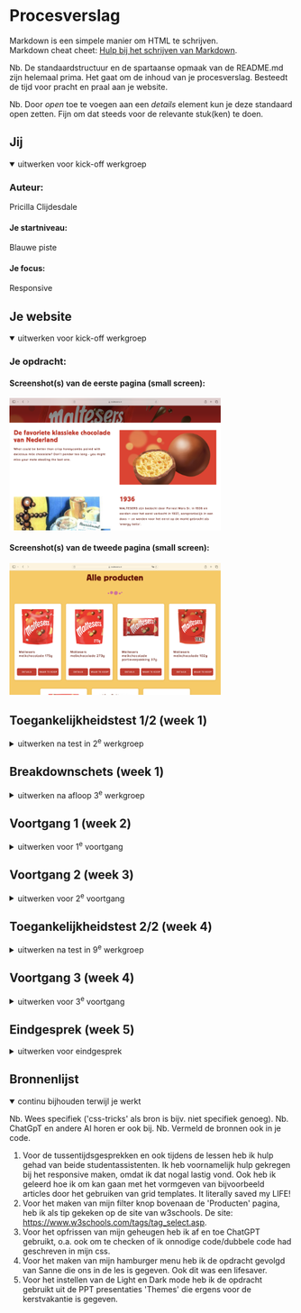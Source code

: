 # Procesverslag
Markdown is een simpele manier om HTML te schrijven.  
Markdown cheat cheet: [Hulp bij het schrijven van Markdown](https://github.com/adam-p/markdown-here/wiki/Markdown-Cheatsheet).

Nb. De standaardstructuur en de spartaanse opmaak van de README.md zijn helemaal prima. Het gaat om de inhoud van je procesverslag. Besteedt de tijd voor pracht en praal aan je website.

Nb. Door *open* toe te voegen aan een *details* element kun je deze standaard open zetten. Fijn om dat steeds voor de relevante stuk(ken) te doen.

## Jij

<details open>
  <summary>uitwerken voor kick-off werkgroep</summary>

  ### Auteur:
  Pricilla Clijdesdale

  #### Je startniveau:
  Blauwe piste

  #### Je focus:
  Responsive
 
</details>

## Je website

<details open>
  <summary>uitwerken voor kick-off werkgroep</summary>

  ### Je opdracht:
 

  #### Screenshot(s) van de eerste pagina (small screen): 
<img src="readme-images/Over ons pagina.png" width="375px" alt="Maltesers Over ons pagina">

  #### Screenshot(s) van de tweede pagina (small screen):
  <img src="readme-images/Producten pagina.png" width="375px" alt="Maltesers Producten pagina">
 
</details>



## Toegankelijkheidstest 1/2 (week 1)

<details>
  <summary>uitwerken na test in 2<sup>e</sup> werkgroep</summary>

  ### Bevindingen
  <img src="readme-images/ss1.HEIC" width="300px" alt="deel 1 Toegankelijkheidstest">
  <img src="readme-images/ss2.HEIC" width="300px" alt="deel 1 Toegankelijkheidstest">
  <img src="readme-images/ss3.HEIC" width="300px" alt="deel 1 Toegankelijkheidstest">
  <img src="readme-images/ss4.HEIC" width="300px" alt="deel 1 Toegankelijkheidstest">
  <img src="readme-images/ss5.HEIC" width="300px" alt="deel 1 Toegankelijkheidstest">

  Lijst met je bevindingen die in de test naar voren kwamen:
   Wat mij opvalt van het lezen van de pagina met de screenreader op de pagina Producten:
- Er wordt gesprongen van H1 naar een H3 wat heel raar staat.
- De afbeeldingen hebben geen alt tekst, maar doordat de titel (H3) ook de afbeelding beschrijft is het niet per se een groot probleem voor de toegankelijkheid.
- Alle a elementen worden voor gelezen als ‘bezocht, link,’.
- Alle a elementen die in een andere site openen worden voorgelezen als ‘opent in nieuw venster’.

Wat mij opvalt van het lezen van de pagina met de screenreader op de pagina Ons verhaal:
- Overal wordt er voor de titel een H1 gebruikt.
- Voor de titel die over de afbeelding geschreven staat wordt een article element gebruikt wat niet per se nodig is. 
- Alt teksten van de afbeeldingen kan ik wel teruglezen in de code, alleen worden deze niet voorgelezen tijdens de test met de screenreader. Kan aan mijn screenreader liggen. 
</details>


## Breakdownschets (week 1)

<details>
  <summary>uitwerken na afloop 3<sup>e</sup> werkgroep</summary>

  ### de hele pagina: 
  <img src="readme-images/4.jpg" width="300px" alt="breakdownschets bovenkant producten pagina">
  <img src="readme-images/5.jpg" width="300px" alt="breakdownschets midden producten pagina">
  <img src="readme-images/8.jpg" width="300px" alt="breakdownschets midden over ons pagina">
  <img src="readme-images/9.jpg" width="300px" alt="breakdownschets boven footer over ons pagina">

  ### dynamisch deel (bijv menu): 
  <img src="readme-images/3.jpg" width="300px" alt="breakdownschets menu navigatie">
  <img src="readme-images/6.jpg" width="300px" alt="breakdownschets footer navigatie">

</details>

## Voortgang 1 (week 2)

<details>
  <summary>uitwerken voor 1<sup>e</sup> voortgang</summary>

  ### Stand van zaken
Om heel eerlijk te zijn was ik bij voortgangsgesprek 1 letterlijk nergens met mijn website. Ik heb mij enkel alleen gefocust op de breakdownschets. Dit kwam doordat coderen voor mij echt een FLINK aantal jaren geleden was, en ik zeker van wilde zijn dat de basis voor mijn website waar ik mee begon te bouwen correct zou zijn. 

Het was welliswaar niet super verstandig om ermee te wachten, maar uiteindelijk ben ik wel achter een aantal fouten gekomen.

  ### Verslag van meeting
  hier na afloop snel de uitkomsten van de meeting vastleggen

  - De tip was om mijn breakdownschets voor mezelf snel te verbeteren, maar daarna wel echt aan de slag te gaan met mij code. Al zou het helemaal nergens op lijken, heb je dan toch wel een punt om verder op te bouwen a.d.h.v. feedback. 
  - Omdat ik eigenlijk vrij weinig had om feedback op te krijgen zal ik kleine punten omschrijven van mijn breakdownschets die niet correct waren.
  - Punt 1: Op afbeelding is het woordje 'producten' een H1 in plaats van een H2. Op elke pagina moet je website namelijk beginnen met een H1, en los daarvan is het de titel van de pagina.
  - Punt 2: Het woordje 'Alle producten' is in plaats van een H3 een H2.
  - Punt 3: Alle sections zijn articles. Je wilt op 1 html pagina het liefst zo min mogelijk sections.

</details>

## Voortgang 2 (week 3)

<details>
  <summary>uitwerken voor 2<sup>e</sup> voortgang</summary>

  ### Stand van zaken
Ik heb er helaas geen screenshots van genomen, which is totally my fault. Ik was te gefocust op het vooruit komen. Echter bij dit gesprek was ik ook niet ver genoeg, om inhoudelijk echt veel feedback te krijgen. Ik liep eigenlijk tegen het feit aan op mijn 'Producten' pagina, dat ik de articles totaal niet wist te stylen in mijn CSS. 

Ik  verloor eigenlijk alle moed en had slechts 2 á 3 vragen die ik kon stellen. Ook hier kreeg ik de feedback om toch door te zetten en echt dagen uit te trekken om een aantal uur te coderen. Op deze manier kun je veel meer feedback verwerken en je codeer skills verbeteren. Het huilen stond mij echt nabij op dit moment, maar voor alsnog mijn eigen schuld. Ik ben aan de slag gegaan met grid-template-columns. En nadat ik doorhad hoe dit exact in elkaar zat, heb ik dit op de hele pagina, waar nodig, toegepast.

Ik moet toegeven dat ik tussen dit voortgangsgesprek en de laatste les, echt een flinke sprong heb kunnen maken.

  ### Verslag van meeting
  hier na afloop snel de uitkomsten van de meeting vastleggen

  - Punt 1: Nu echt actie ondernemen en alles coderen, ook de 'Ons verhaal' pagina. Want die had ik op dat moment nog niet.
  - punt 2: Grid-template-columns onder de knie krijgen. Dat is eigenlijk de 'Gouden sleutel' naar de opmaak binnen mijn website.
  - punt 3: Ervoor zorgen dat ik tijdens de laatste lessen, en het laatste voortgangsgesprek, waar nodig nog de laatste vragen kan stellen.
  - Punt 4: Hieronder kun je de tekening zien die mijn leven gered heeft tijdens het coderen!
<img src="readme-images/grid-colum.png" width="300px" alt="screenshot van uitleg studentassistent">

</details>

## Toegankelijkheidstest 2/2 (week 4)

<details>
  <summary>uitwerken na test in 9<sup>e</sup> werkgroep</summary>

  <img src="readme-images/ss1n.JPG" width="300px" alt="deel 1 Toegankelijkheidstest">
  <img src="readme-images/ss2n.JPG" width="300px" alt="deel 1 Toegankelijkheidstest">
  <img src="readme-images/ss3n.JPG" width="300px" alt="deel 1 Toegankelijkheidstest">
  <img src="readme-images/ss4n.JPG" width="300px" alt="deel 1 Toegankelijkheidstest">
  <img src="readme-images/ss5n.JPG" width="300px" alt="deel 1 Toegankelijkheidstest">

  ### Bevindingen
  Lijst met je bevindingen die in de test naar voren kwamen (geef ook aan wat er verbeterd is):
  Wat mij opvalt van het lezen van de pagina met de screenreader op de pagina Producten

- Ik merk dat hij alles netjes van boven naar beneden afleest
- Wat ik wel verder heel irritant vind is dat hij bij alle linkjes (a elementen) voorleest: bezocht, link, naam van het a element. Dit maakt het best langdradig voor iemand en irritant om achter elkaar te horen. 
- De screenreader leest de headings af als een kopniveau. Bij bijvoorbeeld dus een heading 2 bovenaan de pagina, leest het eerst voor: kopniveau 2 en vervolgens wat er dan staat. 
- Bij p elementen leest hij alleen voor wat er letterlijk staat. 
- Bij alle button elementen leest hij eerst voor wat er staat en dan zegt die erna ‘knop’. 
- De screenreader leest eerst de alt teksten van de afbeelding en zegt daarna vervolgens ‘afbeelding’. Dit maakt het duidelijker voor de doelgroep dat het een afbeelding is die     op de plek staat. 

Op de andere pagina die ik heb gecodeerd, de pagina Over Ons van Maltesers gebeuren er geen buitengewone dingen. 

</details>

## Voortgang 3 (week 4)

<details>
  <summary>uitwerken voor 3<sup>e</sup> voortgang</summary>

  ### Stand van zaken
Ik was hier eigenlijk al heel ver met mijn website. Dat komt grotendeels doordat beide pagina's zowel aan de bovenkant (navigatie), als aan de onderkant (footer) gelijk zijn. Ik kon dat dus makkelijk copy pasten. Het enige waar ik tegenaan liep was mijn hamburger menu. Deze moest nog op groot scherm werken, en dit kon door middel van media quieries. Ik had hier nog geen aandacht aan besteed, maar ging in de les eigenlijk direct goed. 

Wat ik lastig vond verder, is dat ik de schaduw van mijn button niet wegkrijg. Zie afbeelding hieronder:
<img src="readme-images/Button.png" width="375px" alt="Button footer">
- Ik heb dit geprobeerd met box-shadow:none, alleen heeft dit niet succesvol gewerkt.

Wat ik als tweede punt lastig vond, en uiteindelijk wel heb kunnen oplossen, is tijdens de laatste les de teksten goed krijgen van mijn 'Ons verhaal' pagina. Zie afbeelding hieronder:
<img src="readme-images/Teksten.png" width="375px" alt="Teksten 'Ons verhaal' pagina">
- Ik heb een container om de H2 en p gezet, zodat ik kan vertellen aan mijn code dat in mijn grid-column-template de img naar links moet en de container met de teksten naar rechts.
- In de afbeelding hierboven stond mijn code goed, maar het zag er niet uit.

Wat ik als laatste punt lastig vond, is de light dark mode. Ik was eerst even gestresst, omdat ik niet wist hoe dit moest. Maar dankij de PPT presentatie 'Themes' heb ik geleerd hoe dit moest. Ook heb ik hierdoor ondervonden hoe belangrijk het is om custom properties te hebben binnen de CSS. Zie afbeelding hieronder van mijn basis knopjes:
<img src="readme-images/Lightdark.png" width="375px" alt="Teksten 'Ons verhaal' pagina">


</details>


## Eindgesprek (week 5)

<details>
  <summary>uitwerken voor eindgesprek</summary>

  ### Je uitkomst - karakteristiek screenshots:
  <img src="readme-images/Mijnpagina1.png" width="375px" alt="uitkomst opdracht">
  <img src="readme-images/Mijnpagina2.png" width="375px" alt="uitkomst opdracht">

  ### Dit ging goed/Heb ik geleerd: 
  <img src="readme-images/hbm1.png" width="375px" alt="hamburger menu">
  <img src="readme-images/hbm2.png" width="375px" alt="hamburger menu">
  - Het hamburger menu coderen en vormgeven ging goed met behulp van de lessen en de opdracht van Sanne.

  <img src="readme-images/ppa.png" width="375px" alt="Producten pagina artikelen">
  <img src="readme-images/ovp.png" width="375px" alt="Ons verhaal pagina">
  <img src="readme-images/footer.png" width="375px" alt="hamburger menu">
  - Met behulp van de grid-template-colum heb ik mijn artikelblokken heel mooi kunnen opmaken, en kon ik hierin vrij bewegen. Dit was heel erg fijn. Ook hierbij heb ik hulp gekregen tijdens een van de voortgangsgesprekken.
  - Ook heb ik door middel van deze CSS styling, de pagina van 'Ons verhaal' kunnen opmaken in media queries.
  - Binnen mijn footer heb ik ook hier weer dezelfde CSS styling toegepast, en met behulp van containers rechtsgezet. 

  ### Dit was lastig/Is niet gelukt:
  Korte omschrijving met plaatjes
  <img src="readme-images/Teksten.png" width="375px" alt="Teksten 'Ons verhaal' pagina">
  
  - Op de officiele pagina wisselen deze steeds om van positie (de afbeelding en tekst). Ik heb een poging gedaan dit    gelijk te krijgen, alleen is dit niet gelukt.

  <img src="readme-images/navigatie.png" width="375px" alt="navigatie menu">
  
  - Binnen de navigatie zijn er eigenlijk nog twee onderdelen, waarvan 1 boven (contact en hulp, zoekbalk) en 1 beneden (Home/Producten). Deze twee waren voor mij nog te grote uitdaging om erin te verwerken. Het is echter alleen   kwestie van veel CSS styling, alleen ben ik nog niet zover om dit te kunnen. 



 <img src="readme-images/golfje.png" width="375px" alt="Teksten 'golfje onderaan de footer">
 
 - Onderaan de pagina zit er een golfje boven/in de footer verwerkt. Ik heb geprobeerd met border radius dit effect te creëren, alleen ging dit niet omdat de ronding in het midden zit. 
- Ik heb geprobeerd te spieken in de code van Maltesers zelf, alleen begreep ik er echt helemaal niks van. Klakkeloos de code overnemen zou dus ook geen zin hebben, waardoor ik dit eruit heb gelaten. 



</details>

## Bronnenlijst

<details open>
  <summary>continu bijhouden terwijl je werkt</summary>

  Nb. Wees specifiek ('css-tricks' als bron is bijv. niet specifiek genoeg). 
  Nb. ChatGpT en andere AI horen er ook bij.
  Nb. Vermeld de bronnen ook in je code.

  1. Voor de tussentijdsgesprekken en ook tijdens de lessen heb ik hulp gehad van beide studentassistenten. Ik heb voornamelijk hulp gekregen bij het responsive maken, omdat ik dat nogal lastig vond. Ook heb ik geleerd hoe ik om kan gaan met het vormgeven van bijvoorbeeld articles door het gebruiken van grid templates. It literally saved my LIFE!
  2. Voor het maken van mijn filter knop bovenaan de 'Producten' pagina, heb ik als tip gekeken op de site van w3schools. De site: https://www.w3schools.com/tags/tag_select.asp.
  3. Voor het opfrissen van mijn geheugen heb ik af en toe ChatGPT gebruikt, o.a. ook om te checken of ik onnodige code/dubbele code had geschreven in mijn css.
  4. Voor het maken van mijn hamburger menu heb ik de opdracht gevolgd van Sanne die ons in de les is gegeven. Ook dit was een lifesaver.
  5. Voor het instellen van de Light en Dark mode heb ik de opdracht gebruikt uit de PPT presentaties 'Themes' die ergens voor de kerstvakantie is gegeven. 

</details>
